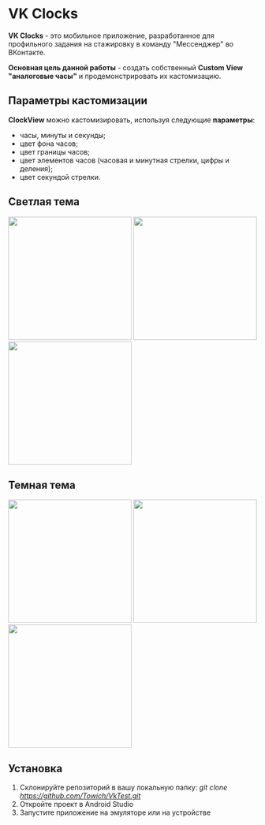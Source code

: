 # VK Clocks
**VK Clocks** - это мобильное приложение, разработанное для профильного задания на стажировку в команду "Мессенджер" во ВКонтакте.

**Основная цель данной работы** - создать собственный **Custom View "аналоговые часы"** и продемонстрировать их кастомизацию.

## Параметры кастомизации
**ClockView** можно кастомизировать, используя следующие **параметры**:
- часы, минуты и секунды;
- цвет фона часов;
- цвет границы часов;
- цвет элементов часов (часовая и минутная стрелки, цифры и деления);
- цвет секундой стрелки.

## Светлая тема
<img src="https://github.com/Towich/VK-clocks/assets/100920758/75816512-a625-4806-abb6-20da5f4ea89a" width="250">
<img src="https://github.com/Towich/VK-clocks/assets/100920758/e98f4274-e4fa-4e47-b979-e5391d1d1223" width="250">
<img src="https://github.com/Towich/VK-clocks/assets/100920758/fa3fea0f-ce99-4717-993b-ea8518ae4511" width="250">

## Темная тема
<img src="https://github.com/Towich/VK-clocks/assets/100920758/da7aa509-5b19-4d91-bd13-43f038b85d3d" width="250">
<img src="https://github.com/Towich/VK-clocks/assets/100920758/ba5a9c89-cc47-4d0f-9474-ccbf48c3f18b" width="250">
<img src="https://github.com/Towich/VK-clocks/assets/100920758/bbc4bbc8-133a-4eea-857f-828aea6e8315" width="250">

## Установка
1. Склонируйте репозиторий в вашу локальную папку: *git clone https://github.com/Towich/VkTest.git*
2. Откройте проект в Android Studio
3. Запустите приложение на эмуляторе или на устройстве

